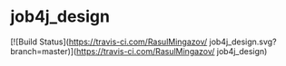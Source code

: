 # job4j_design
[![Build Status](https://travis-ci.com/RasulMingazov/
job4j_design.svg?branch=master)](https://travis-ci.com/RasulMingazov/
job4j_design)
